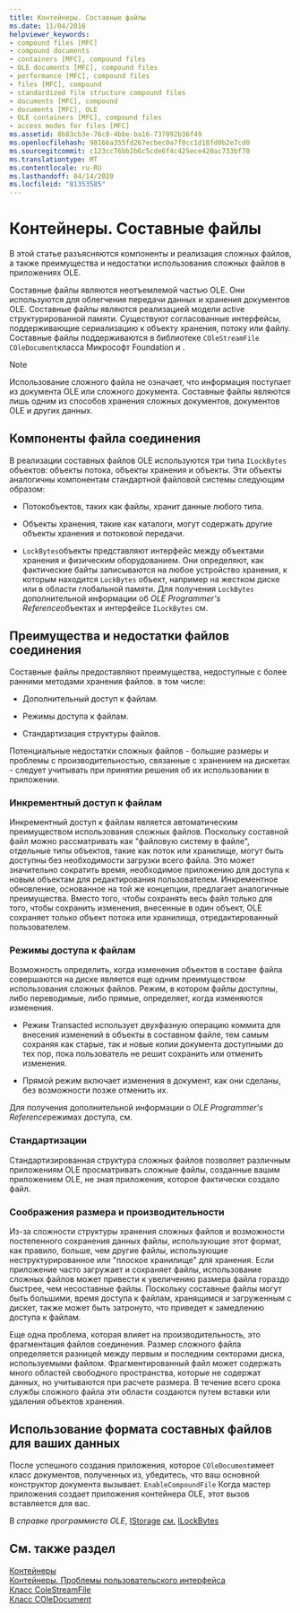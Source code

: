 ```yaml
---
title: Контейнеры. Составные файлы
ms.date: 11/04/2016
helpviewer_keywords:
- compound files [MFC]
- compound documents
- containers [MFC], compound files
- OLE documents [MFC], compound files
- performance [MFC], compound files
- files [MFC], compound
- standardized file structure compound files
- documents [MFC], compound
- documents [MFC], OLE
- OLE containers [MFC], compound files
- access modes for files [MFC]
ms.assetid: 8b83cb3e-76c8-4bbe-ba16-737092b36f49
ms.openlocfilehash: 98166a355fd267ecbec0a7f0cc1d18fd0b2e7cd0
ms.sourcegitcommit: c123cc76bb2b6c5cde6f4c425ece420ac733bf70
ms.translationtype: MT
ms.contentlocale: ru-RU
ms.lasthandoff: 04/14/2020
ms.locfileid: "81353585"
---
```

# <a name="containers-compound-files"></a>Контейнеры. Составные файлы

В этой статье разъясняются компоненты и реализация сложных файлов, а также преимущества и недостатки использования сложных файлов в приложениях OLE.

Составные файлы являются неотъемлемой частью OLE. Они используются для облегчения передачи данных и хранения документов OLE. Составные файлы являются реализацией модели active структурированной памяти. Существуют согласованные интерфейсы, поддерживающие сериализацию к объекту хранения, потоку или файлу. Составные файлы поддерживаются в библиотеке `COleStreamFile` `COleDocument`класса Микрософт Foundation и .

> [!NOTE]
> Использование сложного файла не означает, что информация поступает из документа OLE или сложного документа. Составные файлы являются лишь одним из способов хранения сложных документов, документов OLE и других данных.

## <a name="components-of-a-compound-file"></a><a name="_core_components_of_a_compound_file"></a>Компоненты файла соединения

В реализации составных файлов OLE используются три типа `ILockBytes` объектов: объекты потока, объекты хранения и объекты. Эти объекты аналогичны компонентам стандартной файловой системы следующим образом:

- Потокобъектов, таких как файлы, хранит данные любого типа.

- Объекты хранения, такие как каталоги, могут содержать другие объекты хранения и потоковой передачи.

- `LockBytes`объекты представляют интерфейс между объектами хранения и физическим оборудованием. Они определяют, как фактические байты записываются на любое устройство хранения, к которым находится `LockBytes` объект, например на жестком диске или в области глобальной памяти. Для получения `LockBytes` дополнительной информации об *OLE Programmer's Reference*объектах и интерфейсе `ILockBytes` см.

## <a name="advantages-and-disadvantages-of-compound-files"></a><a name="_core_advantages_and_disadvantages_of_compound_files"></a>Преимущества и недостатки файлов соединения

Составные файлы предоставляют преимущества, недоступные с более ранними методами хранения файлов. в том числе:

- Дополнительный доступ к файлам.

- Режимы доступа к файлам.

- Стандартизация структуры файлов.

Потенциальные недостатки сложных файлов - большие размеры и проблемы с производительностью, связанные с хранением на дискетах - следует учитывать при принятии решения об их использовании в приложении.

### <a name="incremental-access-to-files"></a><a name="_core_incremental_access_to_files"></a>Инкрементный доступ к файлам

Инкрементный доступ к файлам является автоматическим преимуществом использования сложных файлов. Поскольку составной файл можно рассматривать как "файловую систему в файле", отдельные типы объектов, такие как поток или хранилище, могут быть доступны без необходимости загрузки всего файла. Это может значительно сократить время, необходимое приложению для доступа к новым объектам для редактирования пользователем. Инкрементное обновление, основанное на той же концепции, предлагает аналогичные преимущества. Вместо того, чтобы сохранять весь файл только для того, чтобы сохранить изменения, внесенные в один объект, OLE сохраняет только объект потока или хранилища, отредактированный пользователем.

### <a name="file-access-modes"></a><a name="_core_file_access_modes"></a>Режимы доступа к файлам

Возможность определить, когда изменения объектов в составе файла совершаются на диске является еще одним преимуществом использования сложных файлов. Режим, в котором файлы доступны, либо переводимые, либо прямые, определяет, когда изменяются изменения.

- Режим Transacted использует двухфазную операцию коммита для внесения изменений в объекты в составном файле, тем самым сохраняя как старые, так и новые копии документа доступными до тех пор, пока пользователь не решит сохранить или отменить изменения.

- Прямой режим включает изменения в документ, как они сделаны, без возможности позже отменить их.

Для получения дополнительной информации о *OLE Programmer's Reference*режимах доступа, см.

### <a name="standardization"></a><a name="_core_standardization"></a>Стандартизации

Стандартизированная структура сложных файлов позволяет различным приложениям OLE просматривать сложные файлы, созданные вашим приложением OLE, не зная приложения, которое фактически создало файл.

### <a name="size-and-performance-considerations"></a><a name="_core_size_and_performance_considerations"></a>Соображения размера и производительности

Из-за сложности структуры хранения сложных файлов и возможности постепенного сохранения данных файлы, использующие этот формат, как правило, больше, чем другие файлы, использующие неструктурированное или "плоское хранилище" для хранения. Если приложение часто загружает и сохраняет файлы, использование сложных файлов может привести к увеличению размера файла гораздо быстрее, чем несоставные файлы. Поскольку составные файлы могут быть большими, время доступа к файлам, хранящимся и загруженным с дискет, также может быть затронуто, что приведет к замедлению доступа к файлам.

Еще одна проблема, которая влияет на производительность, это фрагментация файлов соединения. Размер сложного файла определяется разницей между первым и последним секторами диска, используемыми файлом. Фрагментированный файл может содержать много областей свободного пространства, которые не содержат данных, но учитываются при расчете размера. В течение всего срока службы сложного файла эти области создаются путем вставки или удаления объектов хранения.

## <a name="using-compound-files-format-for-your-data"></a><a name="_core_using_compound_files_format_for_your_data"></a>Использование формата составных файлов для ваших данных

После успешного создания приложения, которое `COleDocument`имеет класс документов, полученных из, убедитесь, что ваш основной конструктор документа вызывает. `EnableCompoundFile` Когда мастер приложения создает приложения контейнера OLE, этот вызов вставляется для вас.

В *справке программиста OLE*, [IStorage](/windows/win32/api/objidl/nn-objidl-istorage) [см.](/windows/win32/api/objidl/nn-objidl-istream) [ILockBytes](/windows/win32/api/objidl/nn-objidl-ilockbytes)

## <a name="see-also"></a>См. также раздел

[Контейнеры](../mfc/containers.md)<br/>
[Контейнеры. Проблемы пользовательского интерфейса](../mfc/containers-user-interface-issues.md)<br/>
[Класс ColeStreamFile](../mfc/reference/colestreamfile-class.md)<br/>
[Класс COleDocument](../mfc/reference/coledocument-class.md)
